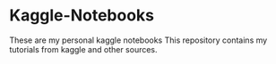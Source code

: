 # Kaggle-Notebooks
These are my personal kaggle notebooks
This repository contains my tutorials from kaggle and other sources.
